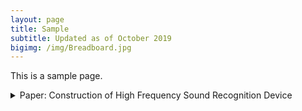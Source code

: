 ```yaml
---
layout: page
title: Sample
subtitle: Updated as of October 2019
bigimg: /img/Breadboard.jpg
---
```


This is a sample page.

<details>
  <summary>Paper: Construction of High Frequency Sound Recognition Device</summary>

  <iframe src="https://drive.google.com/file/d/107qDIaPzQQWidjQDopgU6uduHj7IUWi0/preview" width="640" height="480"></iframe>

  ## Heading
  1. A numbered
  2. list
     * With some
     * Sub bullets
</details>
